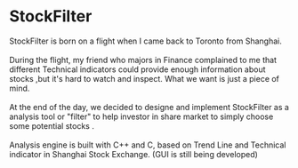 # StockFilter

StockFilter is born on a flight when I came back to Toronto from Shanghai. <br /> <br />
During the flight, my friend who majors in Finance complained to me that different Technical indicators could provide enough information about stocks ,but it's hard to watch and inspect. What we want is just a piece of mind.   <br /> <br />
At the end of the day, we decided to designe and implement StockFilter as a analysis tool or "filter" to help investor in share market to simply choose some potential stocks . <br /> <br />
Analysis engine is built with C++ and C, based on Trend Line and Technical indicator in Shanghai Stock Exchange.  (GUI is still being developed)



